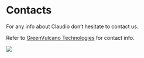 # Contacts 

For any info about Claudio don’t hesitate to contact us.

Refer to [GreenVulcano Technologies](http://www.greenvulcanotechnologies.com) for contact info.

<div data-aos="fade-left">
   <img src= "{{site.baseurl}}{{site.images}}/greenVulcanoTechnologies.png" class="border"/>
</div>
